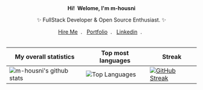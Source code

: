 <div align="center">
  <b>Hi! &nbsp;Welome, I'm m-housni</b> 
  <p align="center">✨ FullStack Developer & Open Source Enthusiast. ✨</p>
</div>
<div align="center">
  <a href="mailto:mohamed.housni@um5s.net.ma">Hire Me</a>&nbsp; . &nbsp;
  <a href="https://m-housni.github.io/">Portfolio</a>&nbsp; . &nbsp;
  <a href="https://www.linkedin.com/in/m-housni">Linkedin</a>&nbsp; . &nbsp;
<div><br />


|My overall statistics|Top most languages | Streak |
|------------------|------------------|------------------|
|![m-housni's github stats](https://github-readme-stats.vercel.app/api?username=m-housni&show_icons=true&hide_border=true&count_private=true&theme=tokyonight)|![Top Languages](https://github-readme-stats.vercel.app/api/top-langs/?username=m-housni&langs_count=8&hide_border=true&theme=tokyonight&layout=compact)|[![GitHub Streak](https://github-readme-streak-stats.herokuapp.com/?user=m-housni&show_icons=true&hide_border=true&theme=tokyonight)](https://git.io/streak-stats)|
